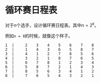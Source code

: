 # 循环赛日程表

对于$n$个选手，设计循环赛日程表。其中$n=2^k$。

例如`n = 8`的时候，就像这个样子。

```
1  |     2    3    4    5    6    7    8
2  |     1    4    3    6    5    8    7
3  |     4    1    2    7    8    5    6
4  |     3    2    1    8    7    6    5
5  |     6    7    8    1    2    3    4
6  |     5    8    7    2    1    4    3
7  |     8    5    6    3    4    1    2
8  |     7    6    5    4    3    2    1
```

